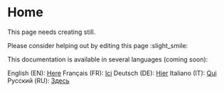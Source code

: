 # Home

This page needs creating still.

Please consider helping out by editing this page :slight_smile:

This documentation is available in several languages (coming soon):

English (EN): [Here](/en)
Français (FR): [Ici](/fr)
Deutsch (DE): [Hier](/de)
Italiano (IT): [Qui](/it)
Pусский (RU): [Здесь](/ru)